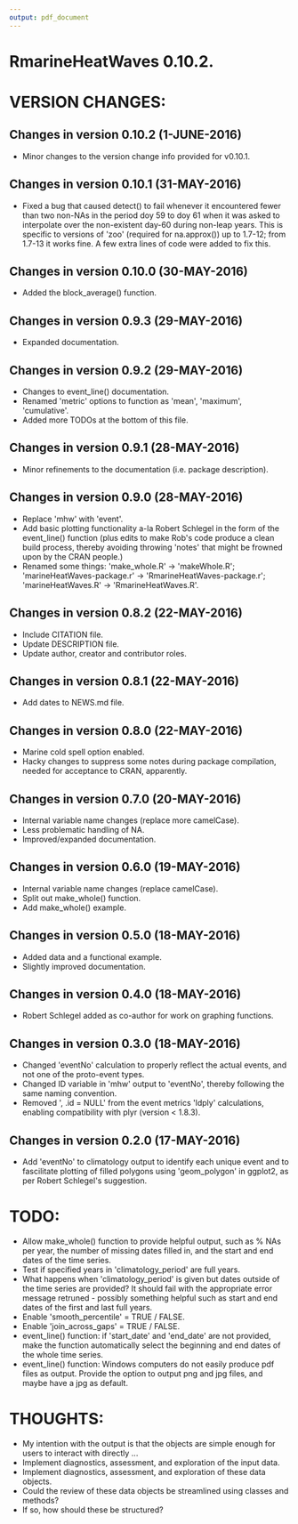 ```yaml
---
output: pdf_document
---
```

# RmarineHeatWaves 0.10.2.

# VERSION CHANGES:
## Changes in version 0.10.2 (1-JUNE-2016)
* Minor changes to the version change info provided for v0.10.1. 

## Changes in version 0.10.1 (31-MAY-2016)
* Fixed a bug that caused detect() to fail whenever it encountered fewer than two 
non-NAs in the period doy 59 to doy 61 when it was asked to interpolate over 
the non-existent day-60 during non-leap years. This is specific to versions of
'zoo' (required for na.approx()) up to 1.7-12; from 1.7-13 it works fine. A few 
extra lines of code were added to fix this.

## Changes in version 0.10.0 (30-MAY-2016)
* Added the block_average() function.

## Changes in version 0.9.3 (29-MAY-2016)
* Expanded documentation.

## Changes in version 0.9.2 (29-MAY-2016)
* Changes to event_line() documentation.
* Renamed 'metric' options to function as 'mean', 'maximum', 'cumulative'.
* Added more TODOs at the bottom of this file.

## Changes in version 0.9.1 (28-MAY-2016)
* Minor refinements to the documentation (i.e. package description).

## Changes in version 0.9.0 (28-MAY-2016)
* Replace 'mhw' with 'event'.
* Add basic plotting functionality a-la Robert Schlegel in the form of the 
event_line() function (plus edits to make Rob's code produce a clean build 
process, thereby avoiding throwing 'notes' that might be frowned upon by the 
CRAN people.)
* Renamed some things: 'make_whole.R' -> 'makeWhole.R'; 'marineHeatWaves-package.r' 
-> 'RmarineHeatWaves-package.r'; 'marineHeatWaves.R' -> 'RmarineHeatWaves.R'.

## Changes in version 0.8.2 (22-MAY-2016)
* Include CITATION file.
* Update DESCRIPTION file.
* Update author, creator and contributor roles.

## Changes in version 0.8.1 (22-MAY-2016)
* Add dates to NEWS.md file.

## Changes in version 0.8.0 (22-MAY-2016)
* Marine cold spell option enabled.
* Hacky changes to suppress some notes during package compilation, needed for
acceptance to CRAN, apparently.

## Changes in version 0.7.0 (20-MAY-2016)
* Internal variable name changes (replace more camelCase).
* Less problematic handling of NA.
* Improved/expanded documentation.

## Changes in version 0.6.0 (19-MAY-2016)
* Internal variable name changes (replace camelCase).
* Split out make_whole() function.
* Add make_whole() example.

## Changes in version 0.5.0 (18-MAY-2016)
* Added data and a functional example.
* Slightly improved documentation.

## Changes in version 0.4.0 (18-MAY-2016)
* Robert Schlegel added as co-author for work on graphing functions.

## Changes in version 0.3.0 (18-MAY-2016)
* Changed 'eventNo' calculation to properly reflect the actual events, and not 
one of the proto-event types.
* Changed ID variable in 'mhw' output to 'eventNo', thereby following the same
naming convention.
* Removed ', .id = NULL' from the event metrics 'ldply' calculations, enabling
compatibility with plyr (version < 1.8.3).

## Changes in version 0.2.0 (17-MAY-2016)
* Add 'eventNo' to climatology output to identify each unique event and to
fascilitate plotting of filled polygons using 'geom_polygon' in ggplot2, as per
Robert Schlegel's suggestion.

# TODO:
* Allow make_whole() function to provide helpful output, such as % NAs per year,
the number of missing dates filled in, and the start and end dates of the time
series.
* Test if specified years in 'climatology_period' are full years.
* What happens when 'climatology_period' is given but dates outside of the time 
series are provided? It should fail with the appropriate error message 
retruned - possibly something helpful such as start and end dates of the first
and last full years.
* Enable 'smooth_percentile' = TRUE / FALSE.
* Enable 'join_across_gaps' = TRUE / FALSE.
* event_line() function: if 'start_date' and 'end_date' are not provided, make
the function automatically select the beginning and end dates of the whole time
series.
* event_line() function: Windows computers do not easily produce pdf files as 
output. Provide the option to output png and jpg files, and maybe have a jpg as
default.

# THOUGHTS:
* My intention with the output is that the objects are simple enough for users 
to interact with directly ...
* Implement diagnostics, assessment, and exploration of the input data.
* Implement diagnostics, assessment, and exploration of these data objects.
* Could the review of these data objects be streamlined using classes and methods?
* If so, how should these be structured?